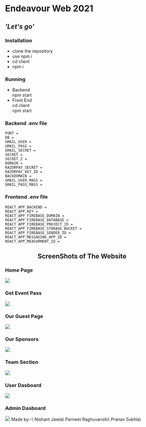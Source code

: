# Endeavour Web 2021

## _'Let\'s go'_

### Installation

- clone the repository
- use npm i
- cd client
- npm i

### Running

- Backend\
  npm start
- Front End\
  cd client\
  npm start

### Backend .env file

```
PORT = 
DB = 
GMAIL_USER = 
GMAIL_PASS = 
EMAIL_SECRET = 
SECRET = 
SECRET_2 = 
DOMAIN = 
RAZORPAY_SECRET =
RAZORPAY_KEY_ID = 
BACKDOMAIN = 
GMAIL_USER_MASS = 
GMAIL_PASS_MASS = 
```

### Frontend .env file
```
REACT_APP_BACKEND = 
REACT_APP_KEY = 
REACT_APP_FIREBASE_DOMAIN =  
REACT_APP_FIREBASE_DATABASE = 
REACT_APP_FIREBASE_PROJECT_ID = 
REACT_APP_FIREBASE_STORAGE_BUCKET = 
REACT_APP_FIREBASE_SENDER_ID = 
REACT_APP_MESSAGING_APP_ID = 
REACT_APP_MEASURMENT_ID = 
```
<h2 align="center">ScreenShots of The Website</h2>
<h3>Home Page</h3>
<img src ="https://github.com/NishantJawla/Endeavour-web-2021/blob/main/ScreenShots/home.png" />
<h3>Get Event Pass</h3>
<img src ="https://github.com/NishantJawla/Endeavour-web-2021/blob/main/ScreenShots/eventpass.png" />
<h3>Our Guest Page</h3>
<img src ="https://github.com/NishantJawla/Endeavour-web-2021/blob/main/ScreenShots/speakerpage.png" />
<h3>Our Sponsors</h3>
<img src ="https://github.com/NishantJawla/Endeavour-web-2021/blob/main/ScreenShots/sponsors.png" />
<h3>Team Section</h3>
<img src ="https://github.com/NishantJawla/Endeavour-web-2021/blob/main/ScreenShots/team.png" />
<h3>User Dasboard</h3>
<img src ="https://github.com/NishantJawla/Endeavour-web-2021/blob/main/ScreenShots/userdashnoard.png" />
<h3>Admin Dasboard</h3>
<img src ="https://github.com/NishantJawla/Endeavour-web-2021/blob/main/ScreenShots/admin.png" />
Made by:-\
Nishant Jawla\
Parneet Raghuvanshi\
Pranav Sukhla\


